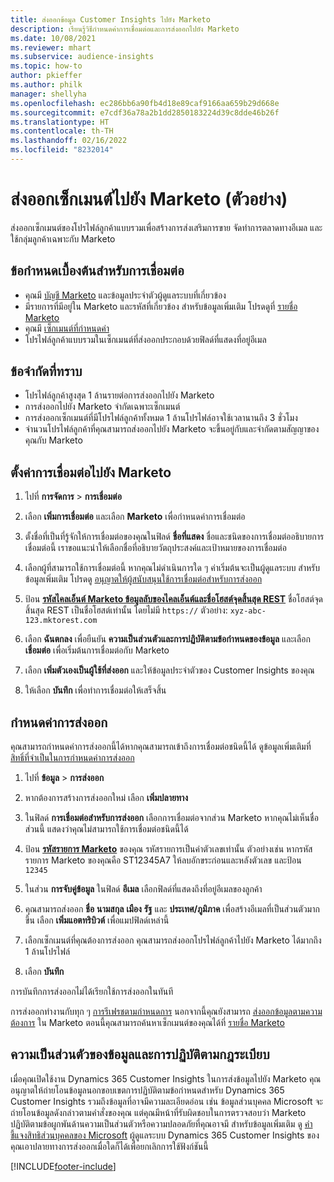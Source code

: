 ```yaml
---
title: ส่งออกข้อมูล Customer Insights ไปยัง Marketo
description: เรียนรู้วิธีกำหนดค่าการเชื่อมต่อและการส่งออกไปยัง Marketo
ms.date: 10/08/2021
ms.reviewer: mhart
ms.subservice: audience-insights
ms.topic: how-to
author: pkieffer
ms.author: philk
manager: shellyha
ms.openlocfilehash: ec286bb6a90fb4d18e89caf9166aa659b29d668e
ms.sourcegitcommit: e7cdf36a78a2b1dd2850183224d39c8dde46b26f
ms.translationtype: HT
ms.contentlocale: th-TH
ms.lasthandoff: 02/16/2022
ms.locfileid: "8232014"
---
```

# <a name="export-segments-to-marketo-preview"></a>ส่งออกเซ็กเมนต์ไปยัง Marketo (ตัวอย่าง)

ส่งออกเซ็กเมนต์ของโปรไฟล์ลูกค้าแบบรวมเพื่อสร้างการส่งเสริมการขาย จัดทำการตลาดทางอีเมล และใช้กลุ่มลูกค้าเฉพาะกับ Marketo

## <a name="prerequisites-for-connection"></a>ข้อกำหนดเบื้องต้นสำหรับการเชื่อมต่อ

-   คุณมี [บัญชี Marketo](https://login.marketo.com/) และข้อมูลประจำตัวผู้ดูแลระบบที่เกี่ยวข้อง
-   มีรายการที่มีอยู่ใน Marketo และรหัสที่เกี่ยวข้อง สำหรับข้อมูลเพิ่มเติม โปรดดูที่ [รายชื่อ Marketo](https://docs.marketo.com/display/public/DOCS/Understanding+Static+Lists)
-   คุณมี [เซ็กเมนต์ที่กำหนดค่า](segments.md)
-   โปรไฟล์ลูกค้าแบบรวมในเซ็กเมนต์ที่ส่งออกประกอบด้วยฟิลด์ที่แสดงที่อยู่อีเมล

## <a name="known-limitations"></a>ข้อจำกัดที่ทราบ

- โปรไฟล์ลูกค้าสูงสุด 1 ล้านรายต่อการส่งออกไปยัง Marketo
- การส่งออกไปยัง Marketo จำกัดเฉพาะเซ็กเมนต์
- การส่งออกเซ็กเมนต์ที่มีโปรไฟล์ลูกค้าทั้งหมด 1 ล้านโปรไฟล์อาจใช้เวลานานถึง 3 ชั่วโมง 
- จำนวนโปรไฟล์ลูกค้าที่คุณสามารถส่งออกไปยัง Marketo จะขึ้นอยู่กับและจำกัดตามสัญญาของคุณกับ Marketo

## <a name="set-up-connection-to-marketo"></a>ตั้งค่าการเชื่อมต่อไปยัง Marketo

1. ไปที่ **การจัดการ** > **การเชื่อมต่อ**

1. เลือก **เพิ่มการเชื่อมต่อ** และเลือก **Marketo** เพื่อกำหนดค่าการเชื่อมต่อ

1. ตั้งชื่อที่เป็นที่รู้จักให้การเชื่อมต่อของคุณในฟิลด์ **ชื่อที่แสดง** ชื่อและชนิดของการเชื่อมต่ออธิบายการเชื่อมต่อนี้ เราขอแนะนำให้เลือกชื่อที่อธิบายวัตถุประสงค์และเป้าหมายของการเชื่อมต่อ

1. เลือกผู้ที่สามารถใช้การเชื่อมต่อนี้ หากคุณไม่ดำเนินการใด ๆ ค่าเริ่มต้นจะเป็นผู้ดูแลระบบ สำหรับข้อมูลเพิ่มเติม โปรดดู [อนุญาตให้ผู้สนับสนุนใช้การเชื่อมต่อสำหรับการส่งออก](connections.md#allow-contributors-to-use-a-connection-for-exports)

1. ป้อน **[รหัสไคลเอ็นต์ Marketo ข้อมูลลับของไคลเอ็นต์และชื่อโฮสต์จุดสิ้นสุด REST](https://developers.marketo.com/rest-api/authentication/)** ชื่อโฮสต์จุดสิ้นสุด REST เป็นชื่อโฮสต์เท่านั้น โดยไม่มี `https://` ตัวอย่าง: `xyz-abc-123.mktorest.com` 

1. เลือก **ฉันตกลง** เพื่อยืนยัน **ความเป็นส่วนตัวและการปฏิบัติตามข้อกำหนดของข้อมูล** และเลือก **เชื่อมต่อ** เพื่อเริ่มต้นการเชื่อมต่อกับ Marketo

1. เลือก **เพิ่มตัวเองเป็นผู้ใช้ที่ส่งออก** และให้ข้อมูลประจำตัวของ Customer Insights ของคุณ

1. ให้เลือก **บันทึก** เพื่อทำการเชื่อมต่อให้เสร็จสิ้น

## <a name="configure-an-export"></a>กำหนดค่าการส่งออก

คุณสามารถกำหนดค่าการส่งออกนี้ได้หากคุณสามารถเข้าถึงการเชื่อมต่อชนิดนี้ได้ ดูข้อมูลเพิ่มเติมที่ [สิทธิ์ที่จำเป็นในการกำหนดค่าการส่งออก](export-destinations.md#set-up-a-new-export)

1. ไปที่ **ข้อมูล** > **การส่งออก**

1. หากต้องการสร้างการส่งออกใหม่ เลือก **เพิ่มปลายทาง**

1. ในฟิลด์ **การเชื่อมต่อสำหรับการส่งออก** เลือกการเชื่อมต่อจากส่วน Marketo หากคุณไม่เห็นชื่อส่วนนี้ แสดงว่าคุณไม่สามารถใช้การเชื่อมต่อชนิดนี้ได้

1. ป้อน **[รหัสรายการ Marketo](https://docs.marketo.com/display/public/DOCS/Understanding+Static+Lists)** ของคุณ รหัสรายการเป็นค่าตัวเลขเท่านั้น ตัวอย่างเช่น หากรหัสรายการ Marketo ของคุณคือ ST12345A7 ให้ลบอักขระก่อนและหลังตัวเลข และป้อน `12345` 

1. ในส่วน **การจับคู่ข้อมูล** ในฟิลด์ **อีเมล** เลือกฟิลด์ที่แสดงถึงที่อยู่อีเมลของลูกค้า 

1. คุณสามารถส่งออก **ชื่อ** **นามสกุล** **เมือง** **รัฐ** และ **ประเทศ/ภูมิภาค**  เพื่อสร้างอีเมลที่เป็นส่วนตัวมากขึ้น เลือก **เพิ่มแอตทริบิวต์** เพื่อแมปฟิลด์เหล่านี้

1. เลือกเซ็กเมนต์ที่คุณต้องการส่งออก คุณสามารถส่งออกโปรไฟล์ลูกค้าไปยัง Marketo ได้มากถึง 1 ล้านโปรไฟล์

1. เลือก **บันทึก**

การบันทึกการส่งออกไม่ได้เรียกใช้การส่งออกในทันที

การส่งออกทำงานกับทุก ๆ [การรีเฟรชตามกำหนดการ](system.md#schedule-tab) นอกจากนี้คุณยังสามารถ [ส่งออกข้อมูลตามความต้องการ](export-destinations.md#run-exports-on-demand) ใน Marketo ตอนนี้คุณสามารถค้นหาเซ็กเมนต์ของคุณได้ที่ [รายชื่อ Marketo](https://docs.marketo.com/display/public/DOCS/Understanding+Static+Lists)


## <a name="data-privacy-and-compliance"></a>ความเป็นส่วนตัวของข้อมูลและการปฏิบัติตามกฎระเบียบ

เมื่อคุณเปิดใช้งาน Dynamics 365 Customer Insights ในการส่งข้อมูลไปยัง Marketo คุณอนุญาตให้ถ่ายโอนข้อมูลนอกขอบเขตการปฏิบัติตามข้อกำหนดสำหรับ Dynamics 365 Customer Insights รวมถึงข้อมูลที่อาจมีความละเอียดอ่อน เช่น ข้อมูลส่วนบุคคล Microsoft จะถ่ายโอนข้อมูลดังกล่าวตามคำสั่งของคุณ แต่คุณมีหน้าที่รับผิดชอบในการตรวจสอบว่า Marketo ปฏิบัติตามข้อผูกพันด้านความเป็นส่วนตัวหรือความปลอดภัยที่คุณอาจมี สำหรับข้อมูลเพิ่มเติม ดู [คำชี้แจงสิทธิส่วนบุคคลของ Microsoft](https://go.microsoft.com/fwlink/?linkid=396732)
ผู้ดูแลระบบ Dynamics 365 Customer Insights ของคุณเอาปลายทางการส่งออกเมื่อใดก็ได้เพื่อยกเลิกการใช้ฟังก์ชันนี้


[!INCLUDE[footer-include](../includes/footer-banner.md)]
